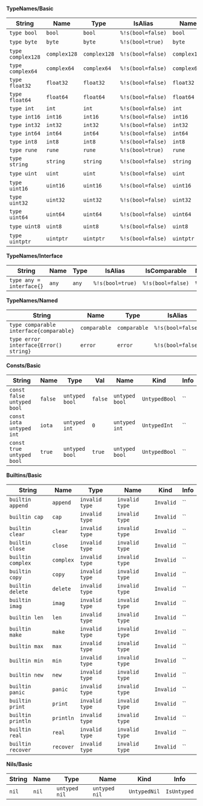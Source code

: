 #

**TypeNames/Basic**

| String            | Name         | Type         | IsAlias           | Name         | Kind         | Info        |
| ----------------- | ------------ | ------------ | ----------------- | ------------ | ------------ | ----------- |
| `type bool`       | `bool`       | `bool`       | `%!s(bool=false)` | `bool`       | `Bool`       | `IsBoolean` |
| `type byte`       | `byte`       | `byte`       | `%!s(bool=true)`  | `byte`       | `Uint8`      | ``          |
| `type complex128` | `complex128` | `complex128` | `%!s(bool=false)` | `complex128` | `Complex128` | `IsComplex` |
| `type complex64`  | `complex64`  | `complex64`  | `%!s(bool=false)` | `complex64`  | `Complex64`  | `IsComplex` |
| `type float32`    | `float32`    | `float32`    | `%!s(bool=false)` | `float32`    | `Float32`    | `IsFloat`   |
| `type float64`    | `float64`    | `float64`    | `%!s(bool=false)` | `float64`    | `Float64`    | `IsFloat`   |
| `type int`        | `int`        | `int`        | `%!s(bool=false)` | `int`        | `Int`        | `IsInteger` |
| `type int16`      | `int16`      | `int16`      | `%!s(bool=false)` | `int16`      | `Int16`      | `IsInteger` |
| `type int32`      | `int32`      | `int32`      | `%!s(bool=false)` | `int32`      | `Int32`      | `IsInteger` |
| `type int64`      | `int64`      | `int64`      | `%!s(bool=false)` | `int64`      | `Int64`      | `IsInteger` |
| `type int8`       | `int8`       | `int8`       | `%!s(bool=false)` | `int8`       | `Int8`       | `IsInteger` |
| `type rune`       | `rune`       | `rune`       | `%!s(bool=true)`  | `rune`       | `Int32`      | `IsInteger` |
| `type string`     | `string`     | `string`     | `%!s(bool=false)` | `string`     | `String`     | `IsString`  |
| `type uint`       | `uint`       | `uint`       | `%!s(bool=false)` | `uint`       | `Uint`       | ``          |
| `type uint16`     | `uint16`     | `uint16`     | `%!s(bool=false)` | `uint16`     | `Uint16`     | ``          |
| `type uint32`     | `uint32`     | `uint32`     | `%!s(bool=false)` | `uint32`     | `Uint32`     | ``          |
| `type uint64`     | `uint64`     | `uint64`     | `%!s(bool=false)` | `uint64`     | `Uint64`     | ``          |
| `type uint8`      | `uint8`      | `uint8`      | `%!s(bool=false)` | `uint8`      | `Uint8`      | ``          |
| `type uintptr`    | `uintptr`    | `uintptr`    | `%!s(bool=false)` | `uintptr`    | `Uintptr`    | ``          |

**TypeNames/Interface**

| String                   | Name  | Type  | IsAlias          | IsComparable      | NumEmbeddeds | NumMethods   |
| ------------------------ | ----- | ----- | ---------------- | ----------------- | ------------ | ------------ |
| `type any = interface{}` | `any` | `any` | `%!s(bool=true)` | `%!s(bool=false)` | `%!s(int=0)` | `%!s(int=0)` |

**TypeNames/Named**

| String                                  | Name         | Type         | IsAlias           | NumMethods   | TypeArgs                     | TypeParams                        |
| --------------------------------------- | ------------ | ------------ | ----------------- | ------------ | ---------------------------- | --------------------------------- |
| `type comparable interface{comparable}` | `comparable` | `comparable` | `%!s(bool=false)` | `%!s(int=0)` | `%!s(*types.TypeList=<nil>)` | `%!s(*types.TypeParamList=<nil>)` |
| `type error interface{Error() string}`  | `error`      | `error`      | `%!s(bool=false)` | `%!s(int=0)` | `%!s(*types.TypeList=<nil>)` | `%!s(*types.TypeParamList=<nil>)` |

**Consts/Basic**

| String                     | Name    | Type           | Val     | Name           | Kind          | Info |
| -------------------------- | ------- | -------------- | ------- | -------------- | ------------- | ---- |
| `const false untyped bool` | `false` | `untyped bool` | `false` | `untyped bool` | `UntypedBool` | ``   |
| `const iota untyped int`   | `iota`  | `untyped int`  | `0`     | `untyped int`  | `UntypedInt`  | ``   |
| `const true untyped bool`  | `true`  | `untyped bool` | `true`  | `untyped bool` | `UntypedBool` | ``   |

**Builtins/Basic**

| String            | Name      | Type           | Name           | Kind      | Info |
| ----------------- | --------- | -------------- | -------------- | --------- | ---- |
| `builtin append`  | `append`  | `invalid type` | `invalid type` | `Invalid` | ``   |
| `builtin cap`     | `cap`     | `invalid type` | `invalid type` | `Invalid` | ``   |
| `builtin clear`   | `clear`   | `invalid type` | `invalid type` | `Invalid` | ``   |
| `builtin close`   | `close`   | `invalid type` | `invalid type` | `Invalid` | ``   |
| `builtin complex` | `complex` | `invalid type` | `invalid type` | `Invalid` | ``   |
| `builtin copy`    | `copy`    | `invalid type` | `invalid type` | `Invalid` | ``   |
| `builtin delete`  | `delete`  | `invalid type` | `invalid type` | `Invalid` | ``   |
| `builtin imag`    | `imag`    | `invalid type` | `invalid type` | `Invalid` | ``   |
| `builtin len`     | `len`     | `invalid type` | `invalid type` | `Invalid` | ``   |
| `builtin make`    | `make`    | `invalid type` | `invalid type` | `Invalid` | ``   |
| `builtin max`     | `max`     | `invalid type` | `invalid type` | `Invalid` | ``   |
| `builtin min`     | `min`     | `invalid type` | `invalid type` | `Invalid` | ``   |
| `builtin new`     | `new`     | `invalid type` | `invalid type` | `Invalid` | ``   |
| `builtin panic`   | `panic`   | `invalid type` | `invalid type` | `Invalid` | ``   |
| `builtin print`   | `print`   | `invalid type` | `invalid type` | `Invalid` | ``   |
| `builtin println` | `println` | `invalid type` | `invalid type` | `Invalid` | ``   |
| `builtin real`    | `real`    | `invalid type` | `invalid type` | `Invalid` | ``   |
| `builtin recover` | `recover` | `invalid type` | `invalid type` | `Invalid` | ``   |

**Nils/Basic**

| String | Name  | Type          | Name          | Kind         | Info        |
| ------ | ----- | ------------- | ------------- | ------------ | ----------- |
| `nil`  | `nil` | `untyped nil` | `untyped nil` | `UntypedNil` | `IsUntyped` |
